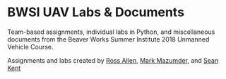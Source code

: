 # BWSI UAV Labs & Documents

Team-based assignments, individual labs in Python, and miscellaneous documents from the Beaver Works Summer Institute 2018 Unmanned Vehicle Course.

Assignments and labs created by [Ross Allen](https://github.com/rallen10), [Mark Mazumder](https://github.com/mmaz), and [Sean Kent](https://github.com/seankent)